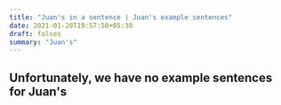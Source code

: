 ```yaml
---
title: "Juan's in a sentence | Juan's example sentences"
date: 2021-01-20T19:57:50+05:30
draft: falses
summary: "Juan's"
---
```

## Unfortunately, we have no example sentences for Juan's                 
